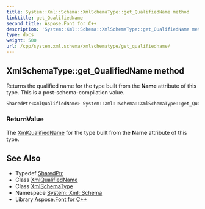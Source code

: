 ```yaml
---
title: System::Xml::Schema::XmlSchemaType::get_QualifiedName method
linktitle: get_QualifiedName
second_title: Aspose.Font for C++
description: 'System::Xml::Schema::XmlSchemaType::get_QualifiedName method. Returns the qualified name for the type built from the Name attribute of this type. This is a post-schema-compilation value in C++.'
type: docs
weight: 500
url: /cpp/system.xml.schema/xmlschematype/get_qualifiedname/
---
```

## XmlSchemaType::get_QualifiedName method


Returns the qualified name for the type built from the **Name** attribute of this type. This is a post-schema-compilation value.

```cpp
SharedPtr<XmlQualifiedName> System::Xml::Schema::XmlSchemaType::get_QualifiedName()
```


### ReturnValue

The [XmlQualifiedName](../../../system.xml/xmlqualifiedname/) for the type built from the **Name** attribute of this type.

## See Also

* Typedef [SharedPtr](../../../system/sharedptr/)
* Class [XmlQualifiedName](../../../system.xml/xmlqualifiedname/)
* Class [XmlSchemaType](../)
* Namespace [System::Xml::Schema](../../)
* Library [Aspose.Font for C++](../../../)
